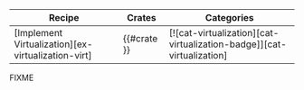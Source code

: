 | Recipe | Crates | Categories |
|--------|--------|------------|
| [Implement Virtualization][ex-virtualization-virt] | {{#crate }} | [![cat-virtualization][cat-virtualization-badge]][cat-virtualization] |

<div class="hidden">
FIXME
</div>
